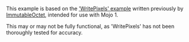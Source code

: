This example is based on the ['WritePixels' example](https://github.com/ImmutableOctet/writepixels_example-monkey) written previously by [ImmutableOctet](https://www.github.com/ImmutableOctet), intended for use with Mojo 1.

This may or may not be fully functional, as 'WritePixels' has not been thoroughly tested for accuracy.
